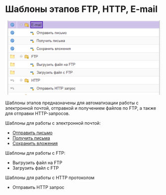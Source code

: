 # Шаблоны этапов FTP, HTTP, E-mail

![](<../../../.gitbook/assets/e-mail ftp http.png>)

Шаблоны этапов предназначены для автоматизации работы с электронной почтой,  отправкой и получением файлов по FTP, а также для отправки HTTP-запросов.&#x20;

Шаблоны для работы с электронной почтой:

* [Отправить письмо](shablony-e-mail/otpravit-pismo.md)
* [Получить письма](shablony-e-mail/poluchit-pisma.md)
* [Сохранить вложения](shablony-e-mail/sokhranit-vlozheniya.md)

Шаблоны для работы с FTP:

* Выгрузить файл на FTP
* Загрузить файл с FTP

Шаблоны для работы с HTTP протоколом

* Отправить HTTP запрос

